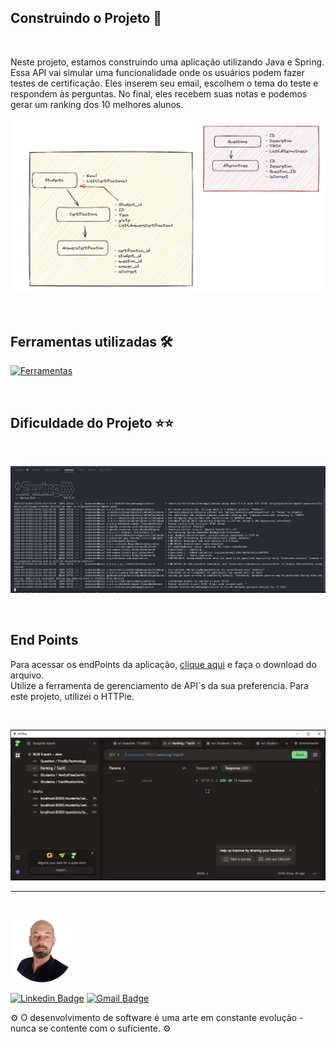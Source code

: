 ## Construindo o Projeto 🧱

<br />

Neste projeto, estamos construindo uma aplicação utilizando Java e Spring. Essa API vai simular uma funcionalidade onde os usuários podem fazer testes de certificação. Eles inserem seu email, escolhem o tema do teste e respondem às perguntas. No final, eles recebem suas notas e podemos gerar um ranking dos 10 melhores alunos.

![Projeto](certification_nlw/img/Screenshot_1.jpg)

<br />

## Ferramentas utilizadas 🛠

[![Ferramentas](https://skillicons.dev/icons?i=java,spring,postgres,docker,vscode&theme=dark)](https://skillicons.dev)

<br />

## Dificuldade do Projeto ⭐⭐

<br />

![Projeto](certification_nlw/img/Screenshot_2.jpg)

<br />

## End Points

Para acessar os endPoints da aplicação, [clique aqui](./certification_nlw/endPoint/postman-collection.json) e faça o download do arquivo.<br>
Utilize a ferramenta de gerenciamento de API´s da sua preferencia. Para este projeto, utilizei o HTTPie.

<br />

![httpie](certification_nlw/img/Screenshot_3.jpg)



---
<br />

<a href="https://github.com/akranz79/"><img src="https://github.com/akranz79/akranz79/blob/main/img/img2.png" width="100px;" alt="" /> </a>
 
[![Linkedin Badge](https://img.shields.io/badge/-Alexandre-blue?style=flat-square&logo=Linkedin&logoColor=white&link=https://www.linkedin.com/in/akranz/)](https://www.linkedin.com/in/akranz/)
[![Gmail Badge](https://img.shields.io/badge/-ahkranz79@gmail.com-c14438?style=flat-square&logo=Gmail&logoColor=white&link=mailto:ahkranz79@gmail.com)](mailto:ahkranz79@gmail.com)

⚙ O desenvolvimento de software é uma arte em constante evolução - nunca se contente com o suficiente. ⚙
